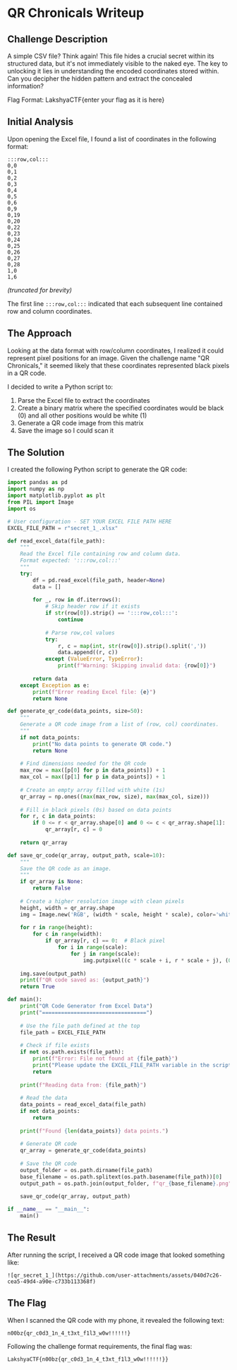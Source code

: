 # QR Chronicals Writeup

## Challenge Description
A simple CSV file? Think again! This file hides a crucial secret within its structured data, but it's not immediately visible to the naked eye. The key to unlocking it lies in understanding the encoded coordinates stored within. Can you decipher the hidden pattern and extract the concealed information?

Flag Format: LakshyaCTF{enter your flag as it is here}

## Initial Analysis

Upon opening the Excel file, I found a list of coordinates in the following format:

```
:::row,col:::
0,0
0,1
0,2
0,3
0,4
0,5
0,6
0,9
0,19
0,20
0,22
0,23
0,24
0,25
0,26
0,27
0,28
1,0
1,6
```
*(truncated for brevity)*

The first line `:::row,col:::` indicated that each subsequent line contained row and column coordinates. 

## The Approach

Looking at the data format with row/column coordinates, I realized it could represent pixel positions for an image. Given the challenge name "QR Chronicals," it seemed likely that these coordinates represented black pixels in a QR code.

I decided to write a Python script to:
1. Parse the Excel file to extract the coordinates
2. Create a binary matrix where the specified coordinates would be black (0) and all other positions would be white (1)
3. Generate a QR code image from this matrix
4. Save the image so I could scan it

## The Solution

I created the following Python script to generate the QR code:

```python
import pandas as pd
import numpy as np
import matplotlib.pyplot as plt
from PIL import Image
import os

# User configuration - SET YOUR EXCEL FILE PATH HERE
EXCEL_FILE_PATH = r"secret_1_.xlsx"

def read_excel_data(file_path):
    """
    Read the Excel file containing row and column data.
    Format expected: ':::row,col:::'
    """
    try:
        df = pd.read_excel(file_path, header=None)
        data = []
        
        for _, row in df.iterrows():
            # Skip header row if it exists
            if str(row[0]).strip() == ':::row,col:::':
                continue
                
            # Parse row,col values
            try:
                r, c = map(int, str(row[0]).strip().split(','))
                data.append((r, c))
            except (ValueError, TypeError):
                print(f"Warning: Skipping invalid data: {row[0]}")
                
        return data
    except Exception as e:
        print(f"Error reading Excel file: {e}")
        return None

def generate_qr_code(data_points, size=50):
    """
    Generate a QR code image from a list of (row, col) coordinates.
    """
    if not data_points:
        print("No data points to generate QR code.")
        return None
        
    # Find dimensions needed for the QR code
    max_row = max([p[0] for p in data_points]) + 1
    max_col = max([p[1] for p in data_points]) + 1
    
    # Create an empty array filled with white (1s)
    qr_array = np.ones((max(max_row, size), max(max_col, size)))
    
    # Fill in black pixels (0s) based on data points
    for r, c in data_points:
        if 0 <= r < qr_array.shape[0] and 0 <= c < qr_array.shape[1]:
            qr_array[r, c] = 0
            
    return qr_array

def save_qr_code(qr_array, output_path, scale=10):
    """
    Save the QR code as an image.
    """
    if qr_array is None:
        return False
    
    # Create a higher resolution image with clean pixels
    height, width = qr_array.shape
    img = Image.new('RGB', (width * scale, height * scale), color='white')
    
    for r in range(height):
        for c in range(width):
            if qr_array[r, c] == 0:  # Black pixel
                for i in range(scale):
                    for j in range(scale):
                        img.putpixel((c * scale + i, r * scale + j), (0, 0, 0))
    
    img.save(output_path)
    print(f"QR code saved as: {output_path}")
    return True

def main():
    print("QR Code Generator from Excel Data")
    print("=================================")
    
    # Use the file path defined at the top
    file_path = EXCEL_FILE_PATH
    
    # Check if file exists
    if not os.path.exists(file_path):
        print(f"Error: File not found at {file_path}")
        print("Please update the EXCEL_FILE_PATH variable in the script with the correct path.")
        return
    
    print(f"Reading data from: {file_path}")
    
    # Read the data
    data_points = read_excel_data(file_path)
    if not data_points:
        return
        
    print(f"Found {len(data_points)} data points.")
    
    # Generate QR code
    qr_array = generate_qr_code(data_points)
    
    # Save the QR code
    output_folder = os.path.dirname(file_path)
    base_filename = os.path.splitext(os.path.basename(file_path))[0]
    output_path = os.path.join(output_folder, f"qr_{base_filename}.png")
    
    save_qr_code(qr_array, output_path)

if __name__ == "__main__":
    main()
```

## The Result

After running the script, I received a QR code image that looked something like:

```
![qr_secret_1_](https://github.com/user-attachments/assets/040d7c26-cea5-49d4-a90e-c733b113368f)

```

## The Flag

When I scanned the QR code with my phone, it revealed the following text:
```
n00bz{qr_c0d3_1n_4_t3xt_f1l3_w0w!!!!!!}
```

Following the challenge format requirements, the final flag was:
```
LakshyaCTF{n00bz{qr_c0d3_1n_4_t3xt_f1l3_w0w!!!!!!}}
```
